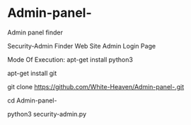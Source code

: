 # Admin-panel-
Admin panel finder

Security-Admin
Finder Web Site Admin Login Page

Mode Of Execution:
apt-get install python3

apt-get install git

git clone https://github.com/White-Heaven/Admin-panel-.git 

cd Admin-panel-

python3 security-admin.py
